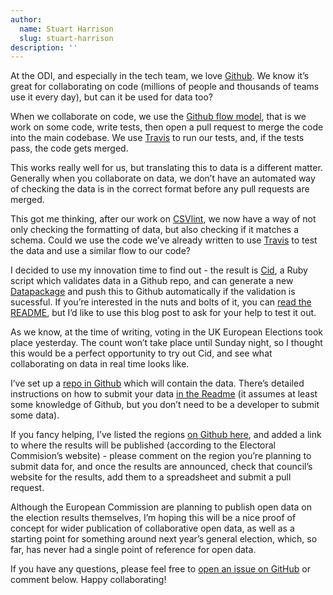 ```yaml
---
author:
  name: Stuart Harrison
  slug: stuart-harrison
description: ''
---
```


<p>At the ODI, and especially in the tech team, we love <a rel="external" href="https://github.com">Github</a>. We know it&rsquo;s great for collaborating on code (millions of people and thousands of teams use it every day), but can it be used for data too?</p>

<p>When we collaborate on code, we use the <a rel="external" href="http://scottchacon.com/2011/08/31/github-flow.html">Github flow model</a>, that is we work on some code, write tests, then open a pull request to merge the code into the main codebase. We use <a rel="external" href="https://travis-ci.org">Travis</a> to run our tests, and, if the tests pass, the code gets merged.</p>

<p>This works really well for us, but translating this to data is a different matter. Generally when you collaborate on data, we don&rsquo;t have an automated way of checking the data is in the correct format before any pull requests are merged.</p>

<p>This got me thinking, after our work on <a rel="external" href="http://csvlint.io/">CSVlint</a>, we now have a way of not only checking the formatting of data, but also checking if it matches a schema. Could we use the code we&rsquo;ve already written to use <a rel="external" href="https://travis-ci.org">Travis</a> to test the data and use a similar flow to our code?</p>

<p>I decided to use my innovation time to find out - the result is <a rel="external" href="https://github.com/theodi/cid">Cid</a>, a Ruby script which validates data in a Github repo, and can generate a new <a rel="external" href="http://dataprotocols.org/data-packages/">Datapackage</a> and push this to Github automatically if the validation is sucessful. If you&rsquo;re interested in the nuts and bolts of it, you can <a rel="external" href="https://github.com/theodi/cid/blob/master/README.md">read the README</a>, but I&rsquo;d like to use this blog post to ask for your help to test it out.</p>

<p>As we know, at the time of writing, voting in the UK European Elections took place yesterday. The count won&rsquo;t take place until Sunday night, so I thought this would be a perfect opportunity to try out Cid, and see what collaborating on data in real time looks like.</p>

<p>I&rsquo;ve set up a <a rel="external" href="https://github.com/theodi/euro-elections">repo in Github</a> which will contain the data. There&rsquo;s detailed instructions on how to submit your data <a rel="external" href="https://github.com/theodi/euro-elections/blob/gh-pages/README.md">in the Readme</a> (it assumes at least some knowledge of Github, but you don&rsquo;t need to be a developer to submit some data). </p>

<p>If you fancy helping, I&rsquo;ve listed the regions <a rel="external" href="https://github.com/theodi/euro-elections/issues?labels=help+wanted%2CRegions&amp;page=1&amp;state=open">on Github here</a>, and added a link to where the results will be published (according to the Electoral Commision&rsquo;s website) - please comment on the region you&rsquo;re planning to submit data for, and once the results are announced, check that council&rsquo;s website for the results, add them to a spreadsheet and submit a pull request.</p>

<p>Although the European Commission are planning to publish open data on the election results themselves, I&rsquo;m hoping this will be a nice proof of concept for wider publication of collaborative open data, as well as a starting point for something around next year&rsquo;s general election, which, so far, has never had a single point of reference for open data.</p>

<p>If you have any questions, please feel free to <a rel="external" href="https://github.com/theodi/euro-elections/issues">open an issue on GitHub</a> or comment below. Happy collaborating!</p>
